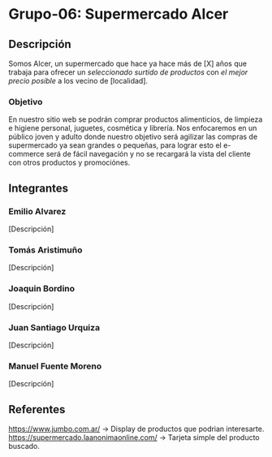 # Grupo-06: Supermercado Alcer

## Descripción
Somos Alcer, un supermercado que hace ya hace más de [X] años que trabaja para ofrecer un *seleccionado surtido de productos* con *el mejor precio posible* a los vecino de [localidad].

### Objetivo
En nuestro sitio web se podrán comprar productos alimenticios, de limpieza e higiene personal, juguetes, cosmética y librería. Nos enfocaremos en un público joven y adulto donde nuestro objetivo será agilizar las compras de supermercado ya sean grandes o pequeñas, para lograr esto el e-commerce será de fácil navegación y no se recargará la vista del cliente con otros productos y promociónes.

## Integrantes

### Emilio Alvarez
[Descripción]

### Tomás Aristimuño
[Descripción]

### Joaquin Bordino
[Descripción]

### Juan Santiago Urquiza
[Descripción]

### Manuel Fuente Moreno
[Descripción]

## Referentes
https://www.jumbo.com.ar/ -> Display de productos que podrian interesarte.
https://supermercado.laanonimaonline.com/ -> Tarjeta simple del producto buscado.

